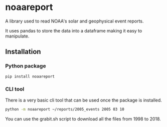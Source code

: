 # noaareport

A library used to read NOAA's solar and geophysical event reports.

It uses pandas to store the data into a dataframe making it easy to manipulate.

## Installation

### Python package

```bash
pip install noaareport
```

### CLI tool

There is a very basic cli tool that can be used once the package is installed.

```bash
python -m noaareport ~/reports/2005_events 2005 03 10
```

You can use the grabit.sh script to download all the files from 1998 to 2018.
